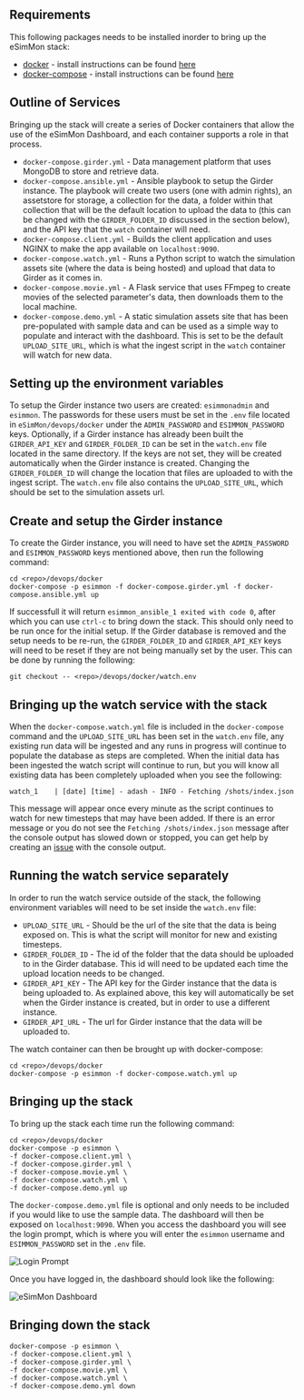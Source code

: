 Requirements
------------

This following packages needs to be installed inorder to bring up the eSimMon stack:

- [docker](https://docs.docker.com/) - install instructions can be found [here](https://docs.docker.com/engine/install/)
- [docker-compose](https://docs.docker.com/compose/) - install instructions can be found [here](https://docs.docker.com/compose/install/)


Outline of Services
-------------------
Bringing up the stack will create a series of Docker containers that allow the use of the eSimMon Dashboard, and each container supports a role in that process.

- ```docker-compose.girder.yml``` - Data management platform that uses MongoDB to store and retrieve data.
- ```docker-compose.ansible.yml``` - Ansible playbook to setup the Girder instance. The playbook will create two users (one with admin rights), an assetstore for storage, a collection for the data, a folder within that collection that will be the default location to upload the data to (this can be changed with the ```GIRDER_FOLDER_ID``` discussed in the section below), and the API key that the ```watch``` container will need.
- ```docker-compose.client.yml``` - Builds the client application and uses NGINX to make the app available on ```localhost:9090```.
- ```docker-compose.watch.yml``` - Runs a Python script to watch the simulation assets site (where the data is being hosted) and upload that data to Girder as it comes in.
- ```docker-compose.movie.yml``` - A Flask service that uses FFmpeg to create movies of the selected parameter's data, then downloads them to the local machine.
- ```docker-compose.demo.yml``` - A static simulation assets site that has been pre-populated with sample data and can be used as a simple way to populate and interact with the dashboard. This is set to be the default ```UPLOAD_SITE_URL```, which is what the ingest script in the ```watch``` container will watch for new data.


Setting up the environment variables
------------------------------------
To setup the Girder instance two users are created: ```esimmonadmin``` and ```esimmon```. The passwords for these users must be set in the ```.env``` file located in ```eSimMon/devops/docker``` under the ```ADMIN_PASSWORD``` and ```ESIMMON_PASSWORD``` keys. Optionally, if a Girder instance has already been built the ```GIRDER_API_KEY``` and ```GIRDER_FOLDER_ID``` can be set in the ```watch.env``` file located in the same directory. If the keys are not set, they will be created automatically when the Girder instance is created. Changing the ```GIRDER_FOLDER_ID``` will change the location that files are uploaded to with the ingest script. The ```watch.env``` file also contains the ```UPLOAD_SITE_URL```, which should be set to the simulation assets url.


Create and setup the Girder instance
------------------------------------
To create the Girder instance, you will need to have set the ```ADMIN_PASSWORD``` and ```ESIMMON_PASSWORD``` keys mentioned above, then run the following command:

    cd <repo>/devops/docker
    docker-compose -p esimmon -f docker-compose.girder.yml -f docker-compose.ansible.yml up

If successfull it will return ```esimmon_ansible_1 exited with code 0```, after which you can use ```ctrl-c``` to bring down the stack. This should only need to be run once for the initial setup. If the Girder database is removed and the setup needs to be re-run, the ```GIRDER_FOLDER_ID``` and ```GIRDER_API_KEY``` keys will need to be reset if they are not being manually set by the user. This can be done by running the following:

```git checkout -- <repo>/devops/docker/watch.env```


Bringing up the watch service with the stack
------------------------------
When the ```docker-compose.watch.yml``` file is included in the ```docker-compose``` command and the ```UPLOAD_SITE_URL``` has been set in the ```watch.env``` file, any existing run data will be ingested and any runs in progress will continue to populate the database as steps are completed. When the initial data has been ingested the watch script will continue to run, but you will know all existing data has been completely uploaded when you see the following:

```watch_1    | [date] [time] - adash - INFO - Fetching /shots/index.json```

This message will appear once every minute as the script continues to watch for new timesteps that may have been added. If there is an error message or you do not see the ```Fetching /shots/index.json``` message after the console output has slowed down or stopped, you can get help by creating an [issue](https://github.com/Kitware/eSimMon/issues/new) with the console output.


Running the watch service separately
------------------------------------
In order to run the watch service outside of the stack, the following environment variables will need to be set inside the ```watch.env``` file:

- ```UPLOAD_SITE_URL``` - Should be the url of the site that the data is being exposed on. This is what the script will monitor for new and existing timesteps.
- ```GIRDER_FOLDER_ID``` - The id of the folder that the data should be uploaded to in the Girder database. This id will need to be updated each time the upload location needs to be changed.
- ```GIRDER_API_KEY``` - The API key for the Girder instance that the data is being uploaded to. As explained above, this key will automatically be set when the Girder instance is created, but in order to use a different instance.
- ```GIRDER_API_URL``` - The url for Girder instance that the data will be uploaded to.

The watch container can then be brought up with docker-compose:

    cd <repo>/devops/docker
    docker-compose -p esimmon -f docker-compose.watch.yml up


Bringing up the stack
---------------------
To bring up the stack each time run the following command:

    cd <repo>/devops/docker
    docker-compose -p esimmon \
    -f docker-compose.client.yml \
    -f docker-compose.girder.yml \
    -f docker-compose.movie.yml \
    -f docker-compose.watch.yml \
    -f docker-compose.demo.yml up

The ```docker-compose.demo.yml``` file is optional and only needs to be included if you would like to use the sample data. The dashboard will then be exposed on ```localhost:9090```. When you access the dashboard you will see the login prompt, which is where you will enter the ```esimmon``` username and ```ESIMMON_PASSWORD``` set in the ```.env``` file.

![Login Prompt](devops/images/esimmon_login.png)

Once you have logged in, the dashboard should look like the following:

![eSimMon Dashboard](devops/images/esimmon_dashboard.png)


Bringing down the stack
-----------------------
    docker-compose -p esimmon \
    -f docker-compose.client.yml \
    -f docker-compose.girder.yml \
    -f docker-compose.movie.yml \
    -f docker-compose.watch.yml \
    -f docker-compose.demo.yml down
